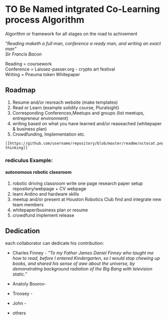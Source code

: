# TO Be Named intgrated Co-Learning process Algorithm
Algorithm or framework for all stages on the road to achivement 
  
_"Reading maketh a full man, conference a ready man, and writing an exact man"_  
_Sir Francis Bacon_  
  
  Reading = coursework  
  Conference = Laissez-passer.org - crypto art festival  
  Writing = Pneuma token Whitepaper 
  
  ## Roadmap
  1. Resume and/or resreach website (make templates)
  1. Read or Learn (example solidity course, Pluralsight)
  1. Corresponding Conferences,Meetups and groups (list meetups, entrepreneur environment)
  1. writing based on what you have learned and/or reaseached (whitepaper & business plan)
  1. Crowdfunding, Implementation etc. 
    
    [[https://github.com/username/repository/blob/master/readme/octocat.png|alt=systems thinking]]
      
   ### rediculus Example:
   #### autonomous robotic classroom 
1. robotic driving classroom write one page research paper setup repository/webpage + CV webpage 
1. learn Ardino and hardware skills 
1. meetup and/or present at Houston Robotics Club find and integrate new team members
1. whitepaper/business plan or resume
1. crowdfund implement release 
  

## Dedication
  each collaborator can dedicate his contribution:  
  
 * Charles Finney - _"To my Father James Daniel Finney who taught me how to read, before I entered Kindergarten, so I would stop chewing up books, and shared his sense of awe about the universe, by demonstrating background radiation of the Big Bang with television static."_
    
* Anatoly Bourov- 
      
* Troosey -  
    
 * John - 
     
 * others
